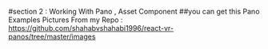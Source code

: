 #section 2 : 
Working With Pano , Asset Component
##you can get this Pano Examples Pictures From my Repo :
https://github.com/shahabvshahabi1996/react-vr-panos/tree/master/images 
